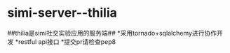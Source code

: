 simi-server--thilia
===========
##thilia是simi社交实验应用的服务端##
*采用tornado+sqlalchemy进行协作开发
*restful api接口
*提交pr请检查pep8
